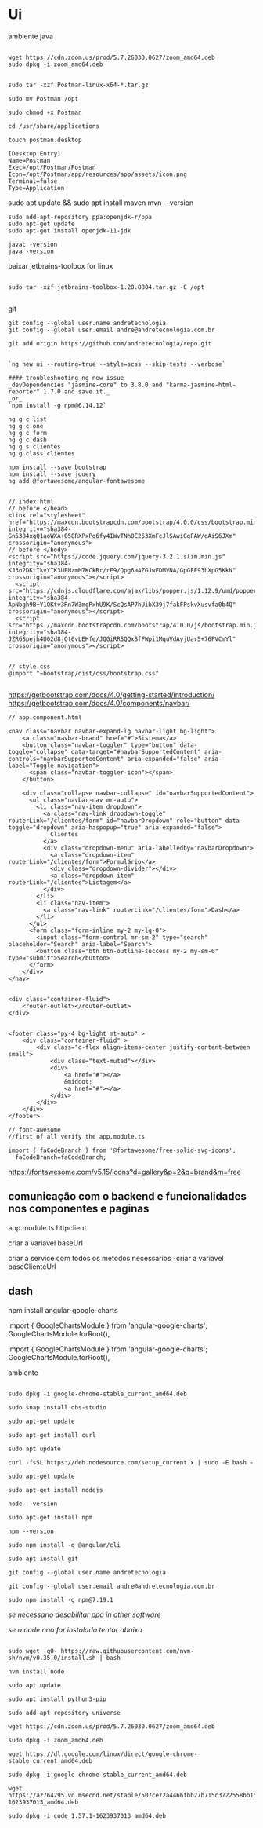 # Ui



ambiente java


```

wget https://cdn.zoom.us/prod/5.7.26030.0627/zoom_amd64.deb
sudo dpkg -i zoom_amd64.deb


sudo tar -xzf Postman-linux-x64-*.tar.gz

sudo mv Postman /opt

sudo chmod +x Postman

cd /usr/share/applications

touch postman.desktop

[Desktop Entry]
Name=Postman
Exec=/opt/Postman/Postman
Icon=/opt/Postman/app/resources/app/assets/icon.png
Terminal=false
Type=Application

```
sudo apt update && sudo apt install maven
mvn --version
```
sudo add-apt-repository ppa:openjdk-r/ppa
sudo apt-get update
sudo apt-get install openjdk-11-jdk

javac -version
java -version

```


baixar jetbrains-toolbox for linux
```

sudo tar -xzf jetbrains-toolbox-1.20.8804.tar.gz -C /opt


```

git

```
git config --global user.name andretecnologia
git config --global user.email andre@andretecnologia.com.br

git add origin https://github.com/andretecnologia/repo.git


```



```
`ng new ui --routing=true --style=scss --skip-tests --verbose`

#### troubleshooting ng new issue
_devDependencies "jasmine-core" to 3.8.0 and "karma-jasmine-html-reporter" 1.7.0 and save it._
_or_
`npm install -g npm@6.14.12`

ng g c list
ng g c one
ng g c form
ng g c dash
ng g s clientes
ng g class clientes

npm install --save bootstrap
npm install --save jquery
ng add @fortawesome/angular-fontawesome


// index.html
// before </head>
<link rel="stylesheet" href="https://maxcdn.bootstrapcdn.com/bootstrap/4.0.0/css/bootstrap.min.css" integrity="sha384-Gn5384xqQ1aoWXA+058RXPxPg6fy4IWvTNh0E263XmFcJlSAwiGgFAW/dAiS6JXm" crossorigin="anonymous">
// before </body>
<script src="https://code.jquery.com/jquery-3.2.1.slim.min.js" integrity="sha384-KJ3o2DKtIkvYIK3UENzmM7KCkRr/rE9/Qpg6aAZGJwFDMVNA/GpGFF93hXpG5KkN" crossorigin="anonymous"></script>
  <script src="https://cdnjs.cloudflare.com/ajax/libs/popper.js/1.12.9/umd/popper.min.js" integrity="sha384-ApNbgh9B+Y1QKtv3Rn7W3mgPxhU9K/ScQsAP7hUibX39j7fakFPskvXusvfa0b4Q" crossorigin="anonymous"></script>
  <script src="https://maxcdn.bootstrapcdn.com/bootstrap/4.0.0/js/bootstrap.min.js" integrity="sha384-JZR6Spejh4U02d8jOt6vLEHfe/JQGiRRSQQxSfFWpi1MquVdAyjUar5+76PVCmYl" crossorigin="anonymous"></script>


// style.css
@import "~bootstrap/dist/css/bootstrap.css"


```

https://getbootstrap.com/docs/4.0/getting-started/introduction/
https://getbootstrap.com/docs/4.0/components/navbar/


```
// app.component.html

<nav class="navbar navbar-expand-lg navbar-light bg-light">
    <a class="navbar-brand" href="#">Sistema</a>
    <button class="navbar-toggler" type="button" data-toggle="collapse" data-target="#navbarSupportedContent" aria-controls="navbarSupportedContent" aria-expanded="false" aria-label="Toggle navigation">
      <span class="navbar-toggler-icon"></span>
    </button>
  
    <div class="collapse navbar-collapse" id="navbarSupportedContent">
      <ul class="navbar-nav mr-auto">
        <li class="nav-item dropdown">
          <a class="nav-link dropdown-toggle" routerLink="/clientes/form" id="navbarDropdown" role="button" data-toggle="dropdown" aria-haspopup="true" aria-expanded="false">
            Clientes
          </a>
          <div class="dropdown-menu" aria-labelledby="navbarDropdown">
            <a class="dropdown-item" routerLink="/clientes/form">Formulário</a>
            <div class="dropdown-divider"></div>
            <a class="dropdown-item" routerLink="/clientes">Listagem</a>
          </div>
        </li>
        <li class="nav-item">
          <a class="nav-link" routerLink="/clientes/form">Dash</a>
        </li>
      </ul>
      <form class="form-inline my-2 my-lg-0">
        <input class="form-control mr-sm-2" type="search" placeholder="Search" aria-label="Search">
        <button class="btn btn-outline-success my-2 my-sm-0" type="submit">Search</button>
      </form>
    </div>
</nav>


<div class="container-fluid">
	<router-outlet></router-outlet>
</div>


<footer class="py-4 bg-light mt-auto" >
    <div class="container-fluid" >
        <div class="d-flex align-items-center justify-content-between small">
            <div class="text-muted"></div>
            <div>
                <a href="#"></a>
                &middot;
                <a href="#"></a>
            </div>
        </div>
    </div>
</footer>

```


```
// font-awesome
//first of all verify the app.module.ts

import { faCodeBranch } from '@fortawesome/free-solid-svg-icons';
  faCodeBranch=faCodeBranch;
```

https://fontawesome.com/v5.15/icons?d=gallery&p=2&q=brand&m=free


## comunicação com o backend e funcionalidades nos componentes e paginas

app.module.ts
httpclient

criar a variavel baseUrl

criar a service com todos os metodos necessarios
  -criar a variavel baseClienteUrl


## dash
npm install angular-google-charts

<script type="text/javascript" src="https://www.gstatic.com/charts/loader.js"></script>

import { GoogleChartsModule } from 'angular-google-charts';
    GoogleChartsModule.forRoot(),
    
import { GoogleChartsModule } from 'angular-google-charts';
GoogleChartsModule.forRoot(),


ambiente


```

sudo dpkg -i google-chrome-stable_current_amd64.deb

sudo snap install obs-studio

sudo apt-get update

sudo apt-get install curl

sudo apt update

curl -fsSL https://deb.nodesource.com/setup_current.x | sudo -E bash -

sudo apt-get update

sudo apt-get install nodejs

node --version

sudo apt-get install npm

npm --version

sudo npm install -g @angular/cli

sudo apt install git

git config --global user.name andretecnologia

git config --global user.email andre@andretecnologia.com.br

sudo npm install -g npm@7.19.1

```

_se necessario desabilitar ppa in other software_

_se o node nao for instalado tentar abaixo_

```

sudo wget -qO- https://raw.githubusercontent.com/nvm-sh/nvm/v0.35.0/install.sh | bash

nvm install node

sudo apt update

sudo apt install python3-pip

sudo add-apt-repository universe

wget https://cdn.zoom.us/prod/5.7.26030.0627/zoom_amd64.deb

sudo dpkg -i zoom_amd64.deb

wget https://dl.google.com/linux/direct/google-chrome-stable_current_amd64.deb

sudo dpkg -i google-chrome-stable_current_amd64.deb

wget https://az764295.vo.msecnd.net/stable/507ce72a4466fbb27b715c3722558bb15afa9f48/code_1.57.1-1623937013_amd64.deb

sudo dpkg -i code_1.57.1-1623937013_amd64.deb
```


